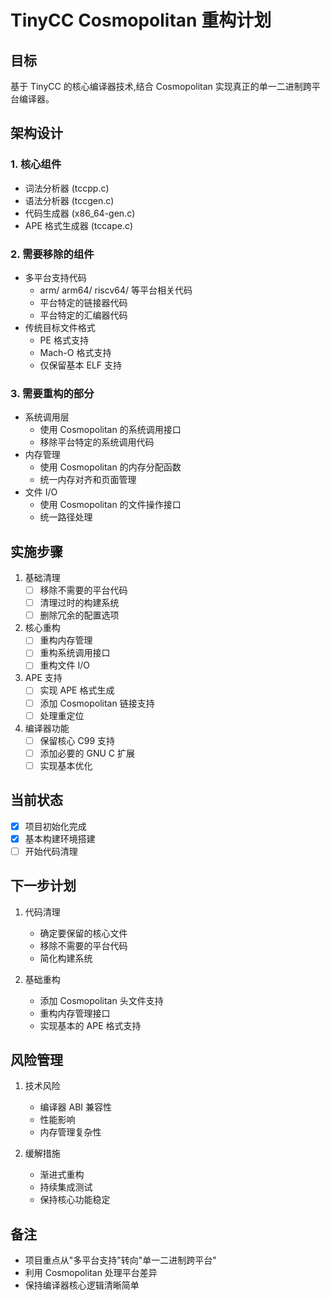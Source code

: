 # TinyCC Cosmopolitan 重构计划

## 目标
基于 TinyCC 的核心编译器技术,结合 Cosmopolitan 实现真正的单一二进制跨平台编译器。

## 架构设计

### 1. 核心组件
- 词法分析器 (tccpp.c)
- 语法分析器 (tccgen.c)
- 代码生成器 (x86_64-gen.c)
- APE 格式生成器 (tccape.c)

### 2. 需要移除的组件
- 多平台支持代码
  - arm/ arm64/ riscv64/ 等平台相关代码
  - 平台特定的链接器代码
  - 平台特定的汇编器代码
- 传统目标文件格式
  - PE 格式支持
  - Mach-O 格式支持
  - 仅保留基本 ELF 支持

### 3. 需要重构的部分
- 系统调用层
  - 使用 Cosmopolitan 的系统调用接口
  - 移除平台特定的系统调用代码
- 内存管理
  - 使用 Cosmopolitan 的内存分配函数
  - 统一内存对齐和页面管理
- 文件 I/O
  - 使用 Cosmopolitan 的文件操作接口
  - 统一路径处理

## 实施步骤

1. 基础清理
   - [ ] 移除不需要的平台代码
   - [ ] 清理过时的构建系统
   - [ ] 删除冗余的配置选项

2. 核心重构
   - [ ] 重构内存管理
   - [ ] 重构系统调用接口
   - [ ] 重构文件 I/O

3. APE 支持
   - [ ] 实现 APE 格式生成
   - [ ] 添加 Cosmopolitan 链接支持
   - [ ] 处理重定位

4. 编译器功能
   - [ ] 保留核心 C99 支持
   - [ ] 添加必要的 GNU C 扩展
   - [ ] 实现基本优化

## 当前状态

- [x] 项目初始化完成
- [x] 基本构建环境搭建
- [ ] 开始代码清理

## 下一步计划

1. 代码清理
   - 确定要保留的核心文件
   - 移除不需要的平台代码
   - 简化构建系统

2. 基础重构
   - 添加 Cosmopolitan 头文件支持
   - 重构内存管理接口
   - 实现基本的 APE 格式支持

## 风险管理

1. 技术风险
   - 编译器 ABI 兼容性
   - 性能影响
   - 内存管理复杂性

2. 缓解措施
   - 渐进式重构
   - 持续集成测试
   - 保持核心功能稳定

## 备注

- 项目重点从"多平台支持"转向"单一二进制跨平台"
- 利用 Cosmopolitan 处理平台差异
- 保持编译器核心逻辑清晰简单
